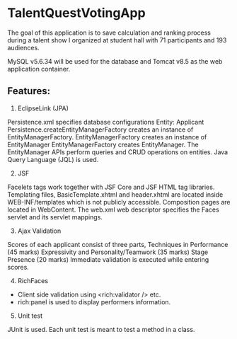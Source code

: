 # TalentQuestVotingApp

The goal of this application is to save calculation and ranking process during a talent show I organized at student hall with 71 participants and 193 audiences.

MySQL v5.6.34 will be used for the database and Tomcat v8.5 as the web application container.

## Features:
1. EclipseLink (JPA)

Persistence.xml specifies database configurations
Entity: Applicant
Persistence.createEntityManagerFactory creates an instance of EntityManagerFactory.
EntityManagerFactory creates an instance of EntityManager 
EntityManagerFactory creates EntityManager. The EntityManager APIs perform queries and CRUD operations on entities. Java Query Language (JQL) is used.

2. JSF

Facelets tags work together with JSF Core and JSF HTML tag libraries.
Templating files, BasicTemplate.xhtml and header.xhtml are located inside WEB-INF/templates which is not publicly accessible. 
Composition pages are located in WebContent.
The web.xml web descriptor specifies the Faces servlet and its servlet mappings.

3. Ajax Validation

Scores of each applicant consist of three parts, 
Techniques in Performance (45 marks)
Expressivity and Personality/Teamwork (35 marks)
Stage Presence (20 marks)
Immediate validation is executed while entering scores.

4. RichFaces

* Client side validation using <rich:validator /> etc.
* rich:panel is used to display performers information.

5. Unit test

JUnit is used. Each unit test is meant to test a method in a class.
